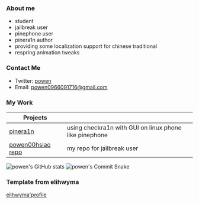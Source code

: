 
### About me 
- student
- jailbreak user
- pinephone user
- pinera1n author
- providing some localization support for chinese traditional
- respring animation tweaks


### Contact Me
* Twitter: [powen](https://twitter.com/powen00hsiao)
* Email: powen0966091716@gmail.com

### My Work
| Projects                                                  |                                                                                |
|-----------------------------------------------------------|--------------------------------------------------------------------------------|
| [pinera1n](https://github.com/powenn/pinera1n) | using checkra1n with GUI on linux phone like pinephone                                              |
| [powen00hsiao repo](https://powenn.github.io/powen00hsiao/)          | my repo for jailbreak user |                                   |

![powen's GitHub stats](https://github-readme-stats.vercel.app/api?username=powenn&show_icons=true&theme=tokyonight&count_private=true)
![powen's Commit Snake](https://raw.githubusercontent.com/powenn/powenn/snake/github-contribution-grid-snake.gif)

### Template from elihwyma
[elihwyma'profile](https://github.com/elihwyma/elihwyma)
